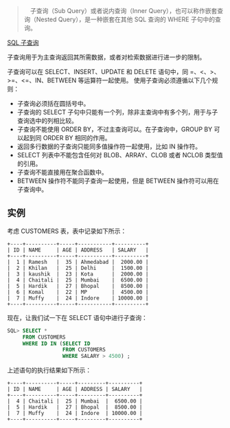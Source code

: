 > 　子查询（Sub Query）或者说内查询（Inner Query），也可以称作嵌套查询（Nested Query），是一种嵌套在其他 SQL 查询的 WHERE 子句中的查询。

[SQL 子查询](https://www.w3cschool.cn/sql/zjdc1oz3.html)

子查询用于为主查询返回其所需数据，或者对检索数据进行进一步的限制。

子查询可以在 SELECT、INSERT、UPDATE 和 DELETE 语句中，同 =、<、>、>=、<=、IN、BETWEEN 等运算符一起使用。
使用子查询必须遵循以下几个规则：

- 子查询必须括在圆括号中。
- 子查询的 SELECT 子句中只能有一个列，除非主查询中有多个列，用于与子查询选中的列相比较。
- 子查询不能使用 ORDER BY，不过主查询可以。在子查询中，GROUP BY 可以起到同 ORDER BY 相同的作用。
- 返回多行数据的子查询只能同多值操作符一起使用，比如 IN 操作符。
- SELECT 列表中不能包含任何对 BLOB、ARRAY、CLOB 或者 NCLOB 类型值的引用。
- 子查询不能直接用在聚合函数中。
- BETWEEN 操作符不能同子查询一起使用，但是 BETWEEN 操作符可以用在子查询中。

## 实例
考虑 CUSTOMERS 表，表中记录如下所示：
```
+----+----------+-----+-----------+----------+
| ID | NAME     | AGE | ADDRESS   | SALARY   |
+----+----------+-----+-----------+----------+
|  1 | Ramesh   |  35 | Ahmedabad |  2000.00 |
|  2 | Khilan   |  25 | Delhi     |  1500.00 |
|  3 | kaushik  |  23 | Kota      |  2000.00 |
|  4 | Chaitali |  25 | Mumbai    |  6500.00 |
|  5 | Hardik   |  27 | Bhopal    |  8500.00 |
|  6 | Komal    |  22 | MP        |  4500.00 |
|  7 | Muffy    |  24 | Indore    | 10000.00 |
+----+----------+-----+-----------+----------+
```
现在，让我们试一下在 SELECT 语句中进行子查询：
```sql
SQL> SELECT * 
     FROM CUSTOMERS 
     WHERE ID IN (SELECT ID 
                  FROM CUSTOMERS 
                  WHERE SALARY > 4500) ;
```

上述语句的执行结果如下所示：
```
+----+----------+-----+---------+----------+
| ID | NAME     | AGE | ADDRESS | SALARY   |
+----+----------+-----+---------+----------+
|  4 | Chaitali |  25 | Mumbai  |  6500.00 |
|  5 | Hardik   |  27 | Bhopal  |  8500.00 |
|  7 | Muffy    |  24 | Indore  | 10000.00 |
+----+----------+-----+---------+----------+
```